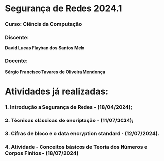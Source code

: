 # Segurança de Redes 2024.1

### Curso: Ciência da Computação

### Discente:

**David Lucas Flayban dos Santos Melo**

### Docente:

**Sérgio Francisco Tavares de Oliveira Mendonça**

# Atividades já realizadas:

### 1. Introdução a Segurança de Redes - (18/04/2024);

### 2. Técnicas clássicas de encriptação - (11/07/2024);

### 3. Cifras de bloco e o data encryption standard - (12/07/2024).

### 4. Atividade - Conceitos básicos de Teoria dos Números e Corpos Finitos - (18/07/2024)
